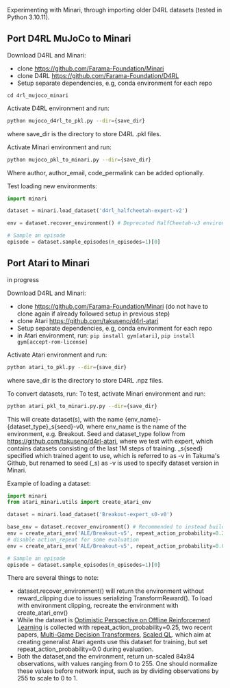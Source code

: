 Experimenting with Minari, through importing older D4RL datasets (tested in Python 3.10.11).

## Port D4RL MuJoCo to Minari

Download D4RL and Minari:
 - clone https://github.com/Farama-Foundation/Minari
 - clone D4RL https://github.com/Farama-Foundation/D4RL
 - Setup separate dependencies, e.g, conda environment for each repo

```
cd 4rl_mujoco_minari
```

Activate D4RL environment and run:
```bash
python mujoco_d4rl_to_pkl.py --dir={save_dir}
```
where save_dir is the directory to store D4RL .pkl files.


Activate Minari environment and run:
```bash
python mujoco_pkl_to_minari.py --dir={save_dir}
```
Where author, author_email, code_permalink can be added optionally.

<!-- python mujoco_pkl_to_minari.py  --author "Daniel Lawson" --author_email daniellawson9999@gmail.com -->


Test loading new environments:

```python
import minari

dataset = minari.load_dataset('d4rl_halfcheetah-expert-v2')

env = dataset.recover_environment() # Deprecated HalfCheetah-v3 environment

# Sample an episode
episode = dataset.sample_episodes(n_episodes=1)[0]
```


## Port Atari  to Minari
in progress

Download D4RL and Minari:
 - clone https://github.com/Farama-Foundation/Minari (do not have to clone again if already followed setup in previous step)
 - clone Atari https://github.com/takuseno/d4rl-atari
 - Setup separate dependencies, e.g, conda environment for each repo
 - in Atari environment, run: `pip install gym[atari]`, `pip install gym[accept-rom-license]`


Activate Atari environment and run:
```bash
python atari_to_pkl.py --dir={save_dir}
```
where save_dir is the directory to store D4RL .npz files.


To convert datasets, run:
To test, activate Minari environment and run:
```bash
python atari_pkl_to_minari.py.py --dir={save_dir}
```
This will create dataset(s), with the name {env_name}-{dataset_type}_s{seed}-v0, where env_name is the name of the environment, e.g. Breakout. Seed and dataset_type follow from https://github.com/takuseno/d4rl-atari, where we test with expert, which contains datasets consisting of the last 1M steps of training. _s{seed} specified which trained agent to use, which is referred to as -v in Takuma's Github, but renamed to seed (_s) as -v is used to specify dataset version in Minari.

Example of loading a dataset:

```python
import minari
from atari_minari.utils import create_atari_env

dataset = minari.load_dataset('Breakout-expert_s0-v0')

base_env = dataset.recover_environment() # Recommended to instead build env, as follows:
env = create_atari_env('ALE/Breakout-v5', repeat_action_probability=0.25, clip_rewards=True)
# disable action_repeat for some evaluation
env = create_atari_env('ALE/Breakout-v5', repeat_action_probability=0.0, clip_rewards=True)

# Sample an episode
episode = dataset.sample_episodes(n_episodes=1)[0]
```

There are several things to note:
- dataset.recover_environment() will return the environment without reward_clipping due to issues serializing TransformReward(). To load with environment clipping, recreate the environment with create_atari_env()
- While the dataset is [Optimistic Perspective on Offline Reinforcement Learning](https://arxiv.org/pdf/1907.04543.pdf) is collected with repeat_action_probability=0.25, two recent papers, [Multi-Game Decision Transformers](https://arxiv.org/abs/2205.15241), [Scaled QL](https://arxiv.org/abs/2211.15144). which aim at creating generalist Atari agents use this dataset for training, but set repeat_action_probability=0.0 during evaluation.
- Both the dataset,and the environment, return un-scaled 84x84 observations, with values ranging from 0 to 255. One should normalize these values before network input, such as by dividing observations by 255 to scale to 0 to 1. 


